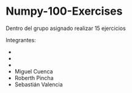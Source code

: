 # Numpy-100-Exercises
Dentro del grupo asignado realizar 15 ejercicios

Integrantes:

*  
* 
* 
* Miguel Cuenca
* Roberth Pincha
* Sebastián Valencia
